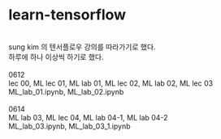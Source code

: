 # learn-tensorflow<br>
<br>
sung kim 의 텐서플로우 강의를 따라가기로 했다.<br>
하루에 하나 이상씩 하기로 했다.<br>
<br>
0612<br>
lec 00, ML lec 01, ML lab 01, ML lec 02, ML lab 02, ML lec 03 <br>
ML_lab_01.ipynb, ML_lab_02.ipynb <br>
<br>
0614<br>
ML lab 03, ML lec 04, ML lab 04-1, ML lab 04-2 <br>
ML_lab_03.ipynb, ML_lab_03_1.ipynb <br>
